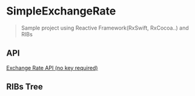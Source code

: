 # SimpleExchangeRate

> Sample project using Reactive Framework(RxSwift, RxCocoa..) and RIBs



## API

[Exchange Rate API (no key required)](https://www.exchangerate-api.com/docs/documentation)



## RIBs Tree 